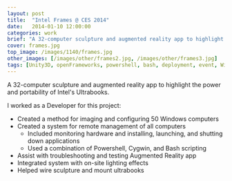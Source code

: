 ```yaml
---
layout: post
title:  "Intel Frames @ CES 2014"
date:   2014-01-10 12:00:00
categories: work
brief: "A 32-computer sculpture and augmented reality app to highlight the power and portability of Intel's Ultrabooks."
cover: frames.jpg
top_image: /images/1140/frames.jpg
other_images: [/images/other/frames2.jpg, /images/other/frames3.jpg]
tags: [Unity3D, openFrameworks, powershell, bash, deployment, event, Windows 8]
---
```

A 32-computer sculpture and augmented reality app to highlight the power and portability of Intel's Ultrabooks.

I worked as a Developer for this project:

* Created a method for imaging and configuring 50 Windows computers
* Created a system for remote management of all computers
  - Included monitoring hardware and installing, launching, and shutting down applications
  - Used a combination of Powershell, Cygwin, and Bash scripting
* Assist with troubleshooting and testing Augmented Reality app
* Integrated system with on-site lighting effects
* Helped wire sculpture and mount ultrabooks

